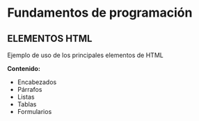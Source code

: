 # Fundamentos de programación

##  ELEMENTOS HTML

Ejemplo de uso de los principales elementos de HTML

**Contenido:**

 - Encabezados
 - Párrafos
 - Listas
 - Tablas
 - Formularios